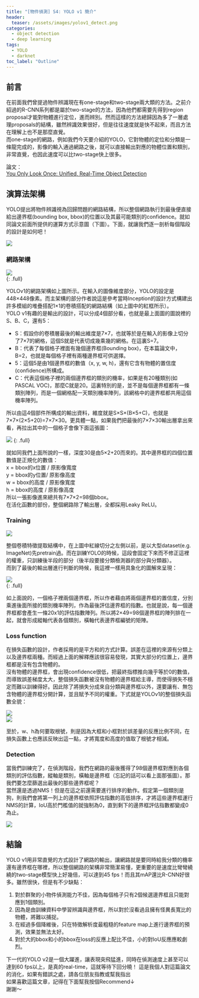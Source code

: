 ```yaml
---
title: "[物件偵測] S4: YOLO v1 簡介"
header:
  teaser: /assets/images/yolov1_detect.png
categories:
  - object detection
  - deep learning
tags:
  - YOLO
  - darknet
toc_label: "Outline"
---
```


## 前言
在前面我們曾提過物件辨識現在有one-stage和two-stage兩大類的方法。之前介紹過的R-CNN系列都是屬於two-stage的方法，因為他們都需要先得到region proposal才能對物體進行定位，進而辨別。然而這樣的方法總歸因為多了一層處理proposals的結構，雖然辨識效果很好，但是往往速度就是快不起來，而且方法在理解上也不是那麼直覺。  
而one-stage的網路，例如我們今天要介紹的YOLO，它對物體的定位和分類是一條龍完成的，影像的輸入通過網路之後，就可以直接輸出對應的物體位置和類別，非常直覺，也因此速度可以比two-stage快上很多。  

論文：  
[You Only Look Once: Unified, Real-Time Object Detection](https://pjreddie.com/media/files/papers/yolo.pdf)  


## 演算法架構
YOLO提出將物件辨識視為回歸問題的網路結構，所以整個網路執行到最後便直接給出邊界框(bounding box, bbox)的位置以及其最可能類別的confidence。就如同論文前面所提供的運算方式示意圖（下圖）。下面，就讓我們逐一剖析每個階段的設計是如何吧！  

![](/assets/images/yolov1-paper01.png)  

### 網路架構
![](/assets/images/yolov1-paper02.png)  
{: .full}  

YOLOv1的網路架構如上圖所示。在輸入的圖像維度部分，YOLO的設定是448×448像素。而主架構的部分作者說這是參考當時Inception的設計方式構建出許多模組的堆疊搭配1×1的卷積搭配的網路結構（如上圖中的紅框所示）。  
YOLO v1有趣的是輸出的設計，可以分成4個部分看，也就是最上面圖的圖說裡的S、B、C，還有5：  
* S：假設你的卷積層最後的輸出維度是7×7，也就等於是在輸入的影像上切分了7×7的網格，這個S就是代表切成幾乘幾的網格。在這裏S=7。
* B：代表了每個格子裡面有幾個邊界框(Bounding box)，在本篇論文中，B=2，也就是每個格子裡有兩種邊界框可供選擇。
* 5：這個5是由1個邊界框的數值（x, y, w, h)，還有它含有物體的置信度(confidence)所構成。
* C：代表這個格子裡的兩個邊界框的類別的機率，如果是有20種類別(如PASCAL VOC)，那麼C就是20。這裏特別的是，並不是每個邊界框都有一條類別陣列，而是一個網格配一天類別機率陣列，該網格中的邊界框都共用這個機率陣列。  

所以由這4個部件所構成的輸出資料，維度就是S×S×(B×5+C)，也就是7×7×(2×5+20)=7×7×30。更具體一點，如果我們把最後的7×7×30輸出層拿出來看，再拉出其中的一個格子會像下面這張圖：  

![](/assets/images/yolov1_output.png)
{: .full}  

就如同我們上面所說的一樣，深度30是由5×2+20而來的。其中邊界框的四個位置數值是正規化的數值：  
x = bbox的x位置 / 原影像寬度  
y = bbox的y位置/ 原影像高度  
w = bbox的高度 / 原影像寬度  
h = bbox的高度 / 原影像高度  
所以一張影像進來總共有7×7×2=98個bbox。  
在活化函數的部份，整個網路除了輸出層，全都採用Leaky ReLU。  

### Training
![](/assets/images/yolov1_detector.png)  

整個卷積特徵提取結構中，在上圖中紅線切分之左側以前，是以大型dataset(e.g. ImageNet)先pretrain過。而在訓練YOLO的時候，這段會固定下來而不修正這裡的權重，只訓練後半段的部分（後半段要接分類檢測器的部分與分類器）。  
而到了最後的輸出層進行判斷的時候，我這裡一樣用具象化的圖解來呈現：  

![](/assets/images/yolov1_detect.png)  
{: .full}

如上面說的，一個格子裡兩個邊界框，所以作者藉由將兩個邊界框的置信度，分別乘進後面所接的類別機率陣列，作為最後評估邊界框的指數。也就是說，每一個邊界框都會產生一條20x1的評估指數陣列。所以將2×49=98個邊界框的陣列排在一起，就會形成縱軸代表各個類別，橫軸代表邊界框編號的矩陣。  

### Loss function
在損失函數的設計，作者採用的是平方和的方式計算。誤差在這裡的來源有分類上以及邊界框兩種。而經過上面的解釋應該很容易發現，其實大部分的位置上，邊界框都是沒有包含物體的。  
沒有物體的邊界框，會出現confidence很低，把最終指標推向幾乎等於0的數值，而導致誤差梯度太大，整個損失函數被沒有物體的邊界框給主導，而使得損失不穩定而難以訓練得好。因此除了將損失分成來自分類與邊界框以外，還要讓有、無包含物體的邊界框分開計算，並且賦予不同的權重。下式就是YOLOv1的整個損失函數全貌：  

![](/assets/images/yolov1-paper03.png)  
![](/assets/images/yolov1-paper04.png)  

至於，w、h為何要取根號，則是因為大框和小框對於誤差量的反應比例不同，在損失函數上也應該反映出這一點，才將寬度和高度的值取了根號才相減。  

### Detection
當我們訓練完了，在偵測階段，我們在網路的最後獲得了98個邊界框對應到各個類別的評估指數，縱軸是類別，橫軸是邊界框（忘記的話可以看上面那張圖）。那我們要怎麼篩選出最後的那些邊界框呢？  
當然還是透過NMS！但是在這之前還需要進行排序的動作。假定第一個類別是狗，則我們會將第一列上的邊界框依照評估指數的高低排序，才將這些邊界框運行NMS的計算，IoU高於門檻值的就強制為0，直到剩下的邊界框評估指數都變成0為止。  

![](/assets/images/yolov1_predict.png)  


## 結論
YOLO v1用非常直覺的方式設計了網路的輸出，讓網路就是要同時給我分類的機率還有邊界框在哪裡，所以整個網路的架構非常簡潔易懂，更重要的是速度比彎彎繞繞的two-stage模型快上好幾倍，可以達到45 fps！而且其mAP還比R-CNN好很多。雖然很快，但是有不少缺點：  
1. 對於群聚的小物件偵測能力不佳，因為每個格子只有2個候選邊界框且只能對應到1個類別。
2. 因為是由訓練資料中學習辨識與邊界框，所以對於沒看過且擁有怪異長寬比的物體，將難以捕捉。
3. 在經過多個降維後，只在特徵解析度最粗糙的feature map上進行邊界框的預測，效果並無法太好。
4. 對於大的bbox和小的bbox在loss的反應上配比不佳，小的對IoU反應應較劇烈。  

下一代的YOLO v2是一個大躍進，讓表現突飛猛進，同時在偵測速度上甚至可以達到60 fps以上，是真的real-time，這就等待下回分曉！
這是我個人對這篇論文的消化，如果有錯誤之處，請各位朋友指教或幫我指出  
如果喜歡這篇文章，記得在下面幫我按個Recommend↓  
謝謝～